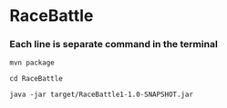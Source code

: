 # RaceBattle
### Each line is separate command in the terminal
`mvn package` 

`cd RaceBattle`

`java -jar target/RaceBattle1-1.0-SNAPSHOT.jar`
